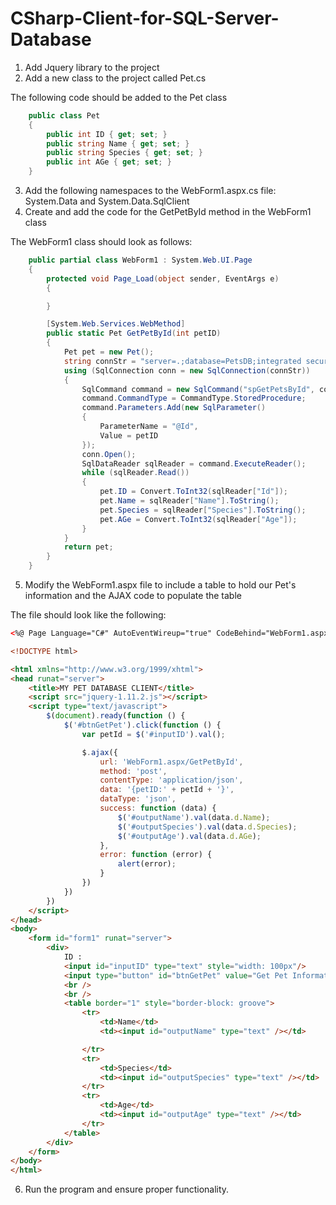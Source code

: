 # CSharp-Client-for-SQL-Server-Database

1. Add Jquery library to the project
2. Add a new class to the project called Pet.cs

The following code should be added to the Pet class
```csharp
    public class Pet
    {
        public int ID { get; set; }
        public string Name { get; set; }
        public string Species { get; set; }
        public int AGe { get; set; }
    }
```

3. Add the following namespaces to the WebForm1.aspx.cs file: System.Data and System.Data.SqlClient 
4. Create and add the code for the GetPetById method in the WebForm1 class

The WebForm1 class should look as follows:
```csharp
    public partial class WebForm1 : System.Web.UI.Page
    {
        protected void Page_Load(object sender, EventArgs e)
        {

        }

        [System.Web.Services.WebMethod]
        public static Pet GetPetById(int petID)
        {
            Pet pet = new Pet();
            string connStr = "server=.;database=PetsDB;integrated security=SSPI";
            using (SqlConnection conn = new SqlConnection(connStr))
            {
                SqlCommand command = new SqlCommand("spGetPetsById", conn);
                command.CommandType = CommandType.StoredProcedure;
                command.Parameters.Add(new SqlParameter()
                {
                    ParameterName = "@Id",
                    Value = petID
                });
                conn.Open();
                SqlDataReader sqlReader = command.ExecuteReader();
                while (sqlReader.Read())
                {
                    pet.ID = Convert.ToInt32(sqlReader["Id"]);
                    pet.Name = sqlReader["Name"].ToString();
                    pet.Species = sqlReader["Species"].ToString();
                    pet.AGe = Convert.ToInt32(sqlReader["Age"]);
                }
            }
            return pet;
        }
    }
```

5. Modify the WebForm1.aspx file to include a table to hold our Pet's information and the AJAX code to populate the table

The file should look like the following:



```html
<%@ Page Language="C#" AutoEventWireup="true" CodeBehind="WebForm1.aspx.cs" Inherits="PetsDB_Client.WebForm1" %>

<!DOCTYPE html>

<html xmlns="http://www.w3.org/1999/xhtml">
<head runat="server">
    <title>MY PET DATABASE CLIENT</title>
    <script src="jquery-1.11.2.js"></script>
    <script type="text/javascript">
        $(document).ready(function () {
            $('#btnGetPet').click(function () {
                var petId = $('#inputID').val();

                $.ajax({
                    url: 'WebForm1.aspx/GetPetById',
                    method: 'post',
                    contentType: 'application/json',
                    data: '{petID:' + petId + '}',
                    dataType: 'json',
                    success: function (data) {
                        $('#outputName').val(data.d.Name);
                        $('#outputSpecies').val(data.d.Species);
                        $('#outputAge').val(data.d.AGe);
                    },
                    error: function (error) {
                        alert(error);
                    }
                })
            })
        })
    </script>
</head>
<body>
    <form id="form1" runat="server">
        <div>
            ID :
            <input id="inputID" type="text" style="width: 100px"/>
            <input type="button" id="btnGetPet" value="Get Pet Information" />
            <br />
            <br />
            <table border="1" style="border-block: groove">
                <tr>
                    <td>Name</td>
                    <td><input id="outputName" type="text" /></td>

                </tr>
                <tr>
                    <td>Species</td>
                    <td><input id="outputSpecies" type="text" /></td>
                </tr>
                <tr>
                    <td>Age</td>
                    <td><input id="outputAge" type="text" /></td>
                </tr>
            </table>
        </div>
    </form>
</body>
</html>
```

6. Run the program and ensure proper functionality.
